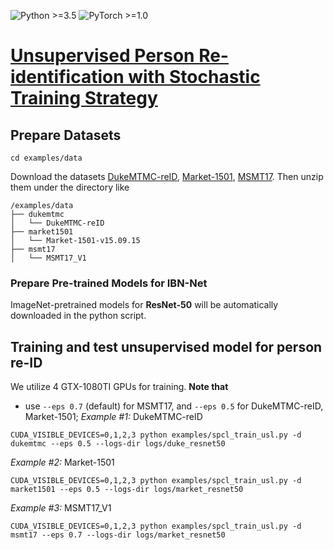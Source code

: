 ![Python >=3.5](https://img.shields.io/badge/Python->=3.5-blue.svg)
![PyTorch >=1.0](https://img.shields.io/badge/PyTorch->=1.0-yellow.svg)

# [Unsupervised Person Re-identification with Stochastic Training Strategy](https://arxiv.org/pdf/2108.06938.pdf)

## Prepare Datasets

```shell
cd examples/data
```
Download the datasets [DukeMTMC-reID](https://arxiv.org/abs/1609.01775), [Market-1501](https://drive.google.com/file/d/0B8-rUzbwVRk0c054eEozWG9COHM/view), [MSMT17](https://arxiv.org/abs/1711.08565).
Then unzip them under the directory like
```
/examples/data
├── dukemtmc
│   └── DukeMTMC-reID
├── market1501
│   └── Market-1501-v15.09.15
├── msmt17
│   └── MSMT17_V1
```
### Prepare Pre-trained Models for IBN-Net
ImageNet-pretrained models for **ResNet-50** will be automatically downloaded in the python script.

## Training and test unsupervised model for person re-ID
We utilize 4 GTX-1080TI GPUs for training. **Note that**

+ use `--eps 0.7` (default) for MSMT17, and `--eps 0.5` for DukeMTMC-reID, Market-1501;
*Example #1:* DukeMTMC-reID
```shell
CUDA_VISIBLE_DEVICES=0,1,2,3 python examples/spcl_train_usl.py -d dukemtmc --eps 0.5 --logs-dir logs/duke_resnet50
```
*Example #2:* Market-1501
```shell
CUDA_VISIBLE_DEVICES=0,1,2,3 python examples/spcl_train_usl.py -d market1501 --eps 0.5 --logs-dir logs/market_resnet50
```

*Example #3:* MSMT17_V1
```shell
CUDA_VISIBLE_DEVICES=0,1,2,3 python examples/spcl_train_usl.py -d msmt17 --eps 0.7 --logs-dir logs/market_resnet50
```
